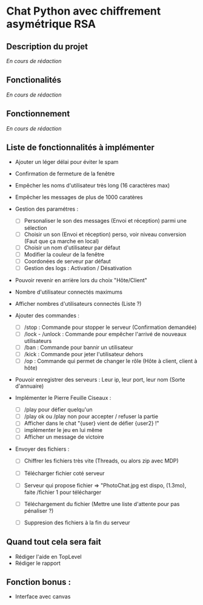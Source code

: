 # Chat Python avec chiffrement asymétrique RSA

## Description du projet

*En cours de rédaction*

## Fonctionalités

*En cours de rédaction*

## Fonctionnement

*En cours de rédaction*

## Liste de fonctionnalités à implémenter 

- Ajouter un léger délai pour éviter le spam

- Confirmation de fermeture de la fenêtre

- Empêcher les noms d'utilisateur très long (16 caractères max)

- Empêcher les messages de plus de 1000 caratères

- Gestion des paramétres : 

    - [ ] Personaliser le son des messages (Envoi et réception) parmi une sélection 
    - [ ] Choisir un son (Envoi et réception) perso, voir niveau conversion (Faut que ça marche en local)
    - [ ] Choisir un nom d'utilisateur par défaut
    - [ ] Modifier la couleur de la fenêtre
    - [ ] Coordonées de serveur par défaut 
    - [ ] Gestion des logs : Activation / Désativation

- Pouvoir revenir en arrière lors du choix "Hôte/Client"

- Nombre d'utilisateur connectés maximums

- Afficher nombres d'utilisateurs connectés (Liste ?)

- Ajouter des commandes :
  
    - [ ] /stop : Commande pour stopper le serveur (Confirmation demandée)
    - [ ] /lock - /unlock : Commande pour empêcher l'arrivé de nouveaux utilisateurs
    - [ ] /ban : Commande pour bannir un utilisateur 
    - [ ] /kick : Commande pour jeter l'utilisateur dehors 
    - [ ] /op : Commande qui permet de changer le rôle (Hôte à client, client à hôte)

- Pouvoir enregistrer des serveurs : Leur ip, leur port, leur nom (Sorte d'annuaire)

- Implémenter le Pierre Feuille Ciseaux :

    - [ ] /play pour défier quelqu'un 
    - [ ] /play ok ou /play non pour accepter / refuser la partie
    - [ ] Afficher dans le chat "{user} vient de défier {user2} !"
    - [ ] implémenter le jeu en lui même
    - [ ] Afficher un message de victoire
    
- Envoyer des fichiers :

    - [ ] Chiffrer les fichiers très vite (Threads, ou alors zip avec MDP)
    - [ ] Télécharger fichier coté serveur
    - [ ] Serveur qui propose fichier => "PhotoChat.jpg est dispo, (1.3mo), faite /fichier 1 pour télécharger
    - [ ] Téléchargement du fichier (Mettre une liste d'attente pour pas pénaliser ?)
    - [ ] Suppresion des fichiers à la fin du serveur
    

## Quand tout cela sera fait

- Rédiger l'aide en TopLevel
- Rédiger le rapport

## Fonction bonus :

- Interface avec canvas

